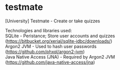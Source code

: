 # testmate
[University] Testmate - Create or take quizzes  

Technologies and libraries used:  
SQLite - Peristance; Store user accounts and quizzes (https://bitbucket.org/xerial/sqlite-jdbc/downloads/)  
Argon2 JVM - Used to hash user passwords (https://github.com/phxql/argon2-jvm)  
Java Native Access (JNA) - Required by Argon2 JVM (https://github.com/java-native-access/jna)
